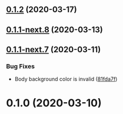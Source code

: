 ## [0.1.2](https://github.com/skypilotcc/skypilot-site/compare/v0.1.1-next.16...v0.1.2) (2020-03-17)



## [0.1.1-next.8](https://github.com/skypilotcc/skypilot-site/compare/v0.1.1-next.7...v0.1.1-next.8) (2020-03-13)



## [0.1.1-next.7](https://github.com/skypilotcc/skypilot-site/compare/v0.1.0...v0.1.1-next.7) (2020-03-11)


### Bug Fixes

* Body background color is invalid ([81fda7f](https://github.com/skypilotcc/skypilot-site/commit/81fda7f2bec7d5ee11ce183f3312919555703b72))



# 0.1.0 (2020-03-10)



